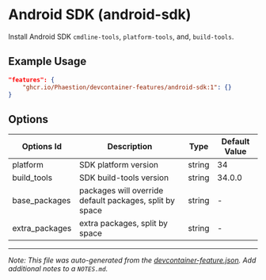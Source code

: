 
# Android SDK (android-sdk)

Install Android SDK `cmdline-tools`, `platform-tools`, and, `build-tools`.

## Example Usage

```json
"features": {
    "ghcr.io/Phaestion/devcontainer-features/android-sdk:1": {}
}
```

## Options

| Options Id | Description | Type | Default Value |
|-----|-----|-----|-----|
| platform | SDK platform version | string | 34 |
| build_tools | SDK build-tools version | string | 34.0.0 |
| base_packages | packages will override default packages, split by space | string | - |
| extra_packages | extra packages, split by space | string | - |



---

_Note: This file was auto-generated from the [devcontainer-feature.json](https://github.com/Phaestion/devcontainer-features/blob/main/src/android-sdk/devcontainer-feature.json).  Add additional notes to a `NOTES.md`._
